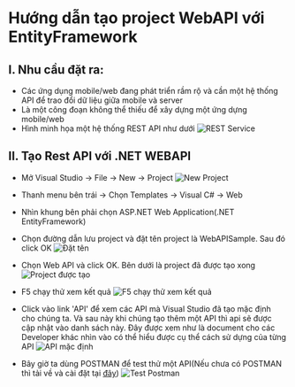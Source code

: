 # Hướng dẫn tạo project WebAPI với EntityFramework
## I. Nhu cầu đặt ra:
* Các ứng dụng mobile/web đang phát triển rầm rộ và cần một hệ thống API để trao đổi dữ liệu giữa mobile và server
* Là một công đoạn không thể thiếu để xây dựng một ứng dựng mobile/web
* Hình minh họa một hệ thống REST API như dưới
![REST Service](http://www.mediafire.com/convkey/5f05/djd9khouc69gkktzg.jpg)

## II. Tạo Rest API với .NET WEBAPI
* Mở Visual Studio -> File -> New -> Project
![New Project](http://www.mediafire.com/convkey/e5f6/c03kjxk501exc7tzg.jpg)

* Thanh menu bên trái -> Chọn Templates -> Visual C# -> Web
* Nhìn khung bên phải chọn ASP.NET Web Application(.NET EntityFramework)
* Chọn đường dẫn lưu project và đặt tên project là WebAPISample. Sau đó click OK
![Đặt tên](http://www.mediafire.com/convkey/8485/ccuf8zb9m96jz3qzg.jpg)
* Chọn Web API và click OK. Bên dưới là project đã được tạo xong
![Project được tạo](http://www.mediafire.com/convkey/a295/96t7gofl138pamxzg.jpg)
* F5 chạy thử xem kết quả
![F5 chạy thử xem kết quả](http://www.mediafire.com/convkey/8987/ni0nymc7kv772epzg.jpg)
* Click vào link 'API' để xem các API mà Visual Studio đã tạo mặc định cho chúng ta. Và sau này khi chúng tạo thêm một API thì api sẽ được cập nhật vào danh sách này. Đây được xem như là document cho các Developer khác nhìn vào có thể hiểu được cụ thể cách sử dựng của từng API
![API mặc định](http://www.mediafire.com/convkey/abe3/sf9c58du22sa2mqzg.jpg)
* Bây giờ ta dùng POSTMAN để test thử một API(Nếu chưa có POSTMAN thì tải về và cài đặt tại [đây](https://www.getpostman.com/))
![Test Postman](http://www.mediafire.com/convkey/fcc1/lov2bvr0m5lh181zg.jpg)
